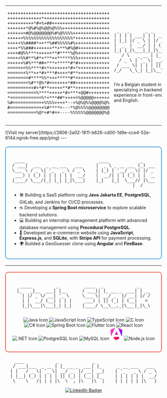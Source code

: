 
<table>
  <tr>
    <!-- ASCII Art -->
    <td>
      <pre>
+++++++++++++++++++++++++++++++++++++++
+++++++++++++*+++++++++++++++++++++++++
++++++++++*#+%+##++++++++++++++++++++++
+++++++*@%#%@%@@%@%%%++++++++++++++++++
++++++=#@%@@@@@@@%#%@%%%%++++++++++++++
+++++=%%%%%%%%%%%%%%%%%%%*+++++++++++++
+++++%%####*++**%##%%%%%#%+++++++++++++
++++*%%###+++++++**+**%#%@#++++++++++++
++++#@%%***++++++**#****%@%++++++++++++
==+++%%#**%#*+***++*****%%%++++++++++++
=+++++%#%***##+***+*****#*#++++++++++++
=====+=%%****#+*+++++++*#+*++++++++++++
======+%**++*#+***#++++*#**++++++++++++
========#****%%*+++*****#*=++++++++++++
========%#**@%*#==+++++*##+++++++++++++
=========+#+*#**+++++**#**+++++++++++++
===========%****+++++*#+***+@@#++++++++
*============%*+***##*+++==%@@@@@++++++
%#===========+%%%%++++*--+%@%@%%@@@@%@%
#============+%#****=---*%@%%%%@@@@@@@@
===========%@*=#*#==----%%%%%%@@@@@@@%@
      </pre>
    </td>
    <!-- Paragraph -->
    <td>
    <div align="center">
    <pre>
 _   _      _ _             ___ _                                  
| | | | ___| | | ___       |_ _( )_ __ ___                         
| |_| |/ _ \ | |/ _ \       | ||/| '_ ` _ \                        
|  _  |  __/ | | (_) |      | |  | | | | | |                       
|_| |_|\___|_|_|\___( ) _  |___| |_| |_| |_|__       _             
   / \   _ __ | |_ _|/ (_)_ __   ___     |  _ \ _ __(_) ___  _ __  
  / _ \ | '_ \| __/ _ \| | '_ \ / _ \    | | | | '__| |/ _ \| '_ \ 
 / ___ \| | | | || (_) | | | | |  __/    | |_| | |  | | (_) | | | |
/_/   \_\_| |_|\__\___/|_|_| |_|\___|    |____/|_|  |_|\___/|_| |_|
    </pre>
    </div>
      <p align="left">
        I’m a Belgian student in his final year of a Bachelor's degree in Software Engineering, specializing in backend development using 
        <strong>Java</strong> and <strong>Spring Boot</strong>, with hands-on experience in front-end development using <strong>JavaScript</strong>. 
        I’m fluent in French, Dutch, and English.
      </p>
    </td>
  </tr>
</table>
![Visit my server](https://2806-2a02-1811-b626-cd00-1d9e-cce4-52e-614d.ngrok-free.app/ping)
---

<div style="border: 2px solid #3498db; border-radius: 10px; padding: 20px; margin: 20px 0;">
  <div align="center">
<pre>
 ____                            ____            _           _       
/ ___|  ___  _ __ ___   ___     |  _ \ _ __ ___ (_) ___  ___| |_ ___ 
\___ \ / _ \| '_ ` _ \ / _ \    | |_) | '__/ _ \| |/ _ \/ __| __/ __|
 ___) | (_) | | | | | |  __/    |  __/| | | (_) | |  __/ (__| |_\__ \
|____/ \___/|_| |_| |_|\___|    |_|   |_|  \___// |\___|\___|\__|___/
                                              |__/                   
</pre>
</div>
  <ul>
    <li>🛠 Building a SaaS platform using <strong>Java Jakarta EE</strong>, <strong>PostgreSQL</strong>, GitLab, and Jenkins for CI/CD processes.</li>
    <li>☕ Developing a <strong>Spring Boot microservice</strong> to explore scalable backend solutions.</li>
    <li>💻 Building an internship management platform with advanced database management using <strong>Procedural PostgreSQL</strong>.</li>
    <li>💸 Developed an e-commerce website using <strong>JavaScript</strong>, <strong>Express.js</strong>, and <strong>SQLite</strong>, with <strong>Stripe API</strong> for payment processing.</li>
    <li>🌍 Builded a GeoGuesser clone using <strong>Angular</strong> and <strong>FireBase</strong>.</li>
  </ul>
</div>

---

<div style="border: 2px solid #e74c3c; border-radius: 10px; padding: 20px; margin: 20px 0;">
  <div align="center">
  <pre>
 _____         _          ____  _             _    
|_   _|__  ___| |__      / ___|| |_ __ _  ___| | __
  | |/ _ \/ __| '_ \     \___ \| __/ _` |/ __| |/ /
  | |  __/ (__| | | |     ___) | || (_| | (__|   < 
  |_|\___|\___|_| |_|    |____/ \__\__,_|\___|_|\_\
  </pre>
  </div>
  <p align="center">
    <!-- Java Icon -->
    <img src="https://cdn.jsdelivr.net/gh/devicons/devicon/icons/java/java-original.svg" alt="Java Icon" width="40" height="40">
    <!-- JavaScript Icon -->
    <img src="https://cdn.jsdelivr.net/gh/devicons/devicon/icons/javascript/javascript-original.svg" alt="JavaScript Icon" width="40" height="40">
    <!-- TypeScript Icon -->
    <img src="https://cdn.jsdelivr.net/gh/devicons/devicon/icons/typescript/typescript-original.svg" alt="TypeScript Icon" width="40" height="40">
    <!-- C Icon -->
    <img src="https://cdn.jsdelivr.net/gh/devicons/devicon/icons/c/c-original.svg" alt="C Icon" width="40" height="40">
    <!-- C# Icon -->
    <img src="https://cdn.jsdelivr.net/gh/devicons/devicon/icons/csharp/csharp-original.svg" alt="C# Icon" width="40" height="40">
    <!-- Spring Boot Icon -->
    <img src="https://camo.githubusercontent.com/9d67318aed1c579b61b3cd88cedd1d801578c49c7671ef43c91b8a5e1a8aacfc/68747470733a2f2f696d616765732e636f6e74656e74737461636b2e696f2f76332f6173736574732f626c74333937393062363333656530643561372f626c74346637373964316234666434393663352f3634376132663432643838626231303061353231363630312f737072696e672e77656270" alt="Spring Boot Icon" width="40" height="40">
    <!-- Flutter Icon -->
    <img src="https://cdn.jsdelivr.net/gh/devicons/devicon/icons/flutter/flutter-original.svg" alt="Flutter Icon" width="40" height="40">
    <!-- React Icon -->
    <img src="https://cdn.jsdelivr.net/gh/devicons/devicon/icons/react/react-original.svg" alt="React Icon" width="40" height="40">
    <!-- .NET Icon -->
    <img src="https://cdn.jsdelivr.net/gh/devicons/devicon/icons/dotnetcore/dotnetcore-original.svg" alt=".NET Icon" width="40" height="40">
    <!-- PostgreSQL Icon -->
    <img src="https://cdn.jsdelivr.net/gh/devicons/devicon/icons/postgresql/postgresql-original.svg" alt="PostgreSQL Icon" width="40" height="40">
    <!-- MySQL Icon -->
    <img src="https://cdn.jsdelivr.net/gh/devicons/devicon/icons/mysql/mysql-original.svg" alt="MySQL Icon" width="40" height="40">
    <!-- Nest.js Icon -->
    <img src="https://github.com/devicons/devicon/blob/v2.16.0/icons/angular/angular-original.svg" alt="Angular Icon" width="40" height="40">
    <img src="https://camo.githubusercontent.com/d97b910f0af180dee48d2d9c9084c0ef12f3f999a41c8141e8a9daf38e376292/68747470733a2f2f696d672e69636f6e73382e636f6d2f636f6c6f722f3531322f6e6f64656a732e706e67" alt="Node.js Icon" width="40" height="40">
  </p>
</div>




<div align="center">
<pre>
 ____            _             _                       
 / ___|___  _ __ | |_ __ _  ___| |_      _ __ ___   ___ 
| |   / _ \| '_ \| __/ _` |/ __| __|    | '_ ` _ \ / _ \
| |__| (_) | | | | || (_| | (__| |_     | | | | | |  __/
 \____\___/|_| |_|\__\__,_|\___|\__|    |_| |_| |_|\___|
</pre>
<p align="center">
  <a href="https://www.linkedin.com/in/antoine-drion-du-chapois/" target="_blank">
    <img src="https://img.shields.io/badge/-LinkedIn-0077B5?style=for-the-badge&logo=linkedin&logoColor=white" alt="LinkedIn Badge">
  </a>
</p>



